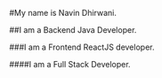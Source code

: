 #My name is Navin Dhirwani.

##I am a Backend Java Developer.

###I am a Frontend ReactJS developer.

####I am a Full Stack Developer.
